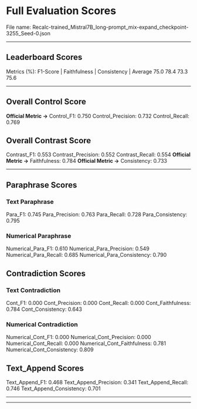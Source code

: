 # Full Evaluation Scores

File name: Recalc-trained_Mistral7B_long-prompt_mix-expand_checkpoint-3255_Seed-0.json


---

## Leaderboard Scores

Metrics (%): F1-Score | Faithfulness | Consistency | Average
                75.0        78.4          73.3        75.6

---

## Overall Control Score

**Official Metric ->** Control_F1: 0.750
Control_Precision: 0.732
Control_Recall: 0.769

## Overall Contrast Score

Contrast_F1: 0.553
Contrast_Precision: 0.552
Contrast_Recall: 0.554
**Official Metric ->** Faithfulness: 0.784
**Official Metric ->** Consistency: 0.733

---


## Paraphrase Scores


### Text Paraphrase

Para_F1: 0.745
Para_Precision: 0.763
Para_Recall: 0.728
Para_Consistency: 0.795


### Numerical Paraphrase

Numerical_Para_F1: 0.610
Numerical_Para_Precision: 0.549
Numerical_Para_Recall: 0.685
Numerical_Para_Consistency: 0.790


## Contradiction Scores


### Text Contradiction

Cont_F1: 0.000
Cont_Precision: 0.000
Cont_Recall: 0.000
Cont_Faithfulness: 0.784
Cont_Consistency: 0.643


### Numerical Contradiction

Numerical_Cont_F1: 0.000
Numerical_Cont_Precision: 0.000
Numerical_Cont_Recall: 0.000
Numerical_Cont_Faithfulness: 0.781
Numerical_Cont_Consistency: 0.809


## Text_Append Scores

Text_Append_F1: 0.468
Text_Append_Precision: 0.341
Text_Append_Recall: 0.746
Text_Append_Consistency: 0.701

---


---

